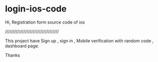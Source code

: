# login-ios-code
Hi, Registration form source code of ios

///////////////////////////////////

This project have  Sign up , sign in , Mobile verification with random code , dashboard page.

Thanks
